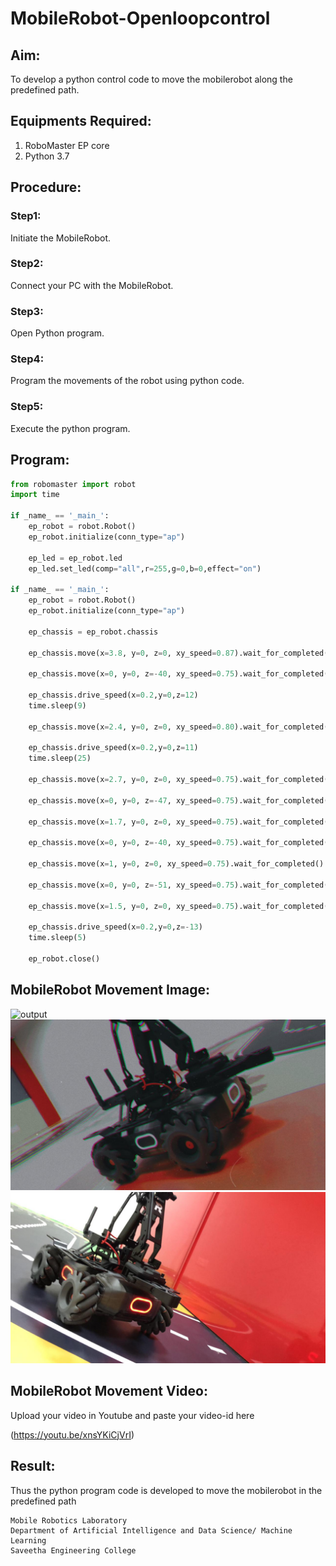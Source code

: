 # MobileRobot-Openloopcontrol
## Aim:

To develop a python control code to move the mobilerobot along the predefined path.

## Equipments Required:
1. RoboMaster EP core
2. Python 3.7

## Procedure:

### Step1:
Initiate the MobileRobot.

### Step2:
Connect your PC with the MobileRobot.

### Step3:
Open Python program.

### Step4:
Program the movements of the robot using python code.

### Step5:
Execute the python program.

## Program:
```python
from robomaster import robot
import time

if _name_ == '_main_':
    ep_robot = robot.Robot()
    ep_robot.initialize(conn_type="ap")

    ep_led = ep_robot.led
    ep_led.set_led(comp="all",r=255,g=0,b=0,effect="on")

if _name_ == '_main_':
    ep_robot = robot.Robot()
    ep_robot.initialize(conn_type="ap")

    ep_chassis = ep_robot.chassis

    ep_chassis.move(x=3.8, y=0, z=0, xy_speed=0.87).wait_for_completed()

    ep_chassis.move(x=0, y=0, z=-40, xy_speed=0.75).wait_for_completed()

    ep_chassis.drive_speed(x=0.2,y=0,z=12)
    time.sleep(9)

    ep_chassis.move(x=2.4, y=0, z=0, xy_speed=0.80).wait_for_completed()

    ep_chassis.drive_speed(x=0.2,y=0,z=11)
    time.sleep(25)

    ep_chassis.move(x=2.7, y=0, z=0, xy_speed=0.75).wait_for_completed()

    ep_chassis.move(x=0, y=0, z=-47, xy_speed=0.75).wait_for_completed()

    ep_chassis.move(x=1.7, y=0, z=0, xy_speed=0.75).wait_for_completed()

    ep_chassis.move(x=0, y=0, z=-40, xy_speed=0.75).wait_for_completed()

    ep_chassis.move(x=1, y=0, z=0, xy_speed=0.75).wait_for_completed()

    ep_chassis.move(x=0, y=0, z=-51, xy_speed=0.75).wait_for_completed()

    ep_chassis.move(x=1.5, y=0, z=0, xy_speed=0.75).wait_for_completed()

    ep_chassis.drive_speed(x=0.2,y=0,z=-13)
    time.sleep(5)
    
    ep_robot.close()
```

## MobileRobot Movement Image:

![output](./img/robomaster.png)
![output](./img/index.jpeg)
![output](./img/index1.jpeg)

## MobileRobot Movement Video:

Upload your video in Youtube and paste your video-id here

(https://youtu.be/xnsYKiCjVrI)

## Result:
Thus the python program code is developed to move the mobilerobot in the predefined path

```
Mobile Robotics Laboratory
Department of Artificial Intelligence and Data Science/ Machine Learning
Saveetha Engineering College
```
